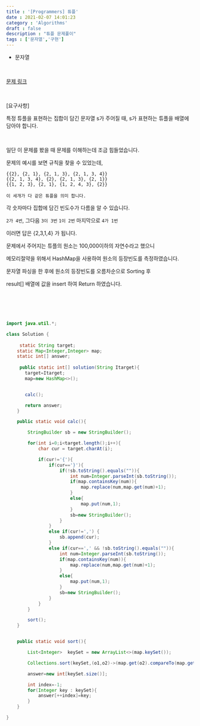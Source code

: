 ```yaml
---
title : '[Programmers] 튜플'
date : 2021-02-07 14:01:23
category : 'Algorithms'
draft : false
description : "튜플 문제풀이"
tags : ['문자열','구현']
---
```


* 문자열


<br/>


[문제 링크](https://programmers.co.kr/learn/courses/30/lessons/64065)

<br/>

[요구사항]

특정 튜플을 표현하는 집합이 담긴 문자열 s가 주어질 때, s가 표현하는 튜플을 배열에 담아야 합니다.


<br/>

일단 이 문제를 봤을 때 문제를 이해하는데 조금 힘들었습니다.

문제의 예시를 보면 규칙을 찾을 수 있었는데,

```
{{2}, {2, 1}, {2, 1, 3}, {2, 1, 3, 4}}
{{2, 1, 3, 4}, {2}, {2, 1, 3}, {2, 1}}
{{1, 2, 3}, {2, 1}, {1, 2, 4, 3}, {2}}

이 세개가 다 같은 튜플을 의미 합니다.

```

각 숫자마다 집합에 담긴 빈도수가 다름을 알 수 있습니다.

`2가 4번`, 그다음 `3이 3번` `1이 2번` 마지막으로 `4가 1번`

이러면 답은 {2,3,1,4} 가 됩니다.


문제에서 주어지는 튜플의 원소는 100,000이하의 자연수라고 했으니 

메모리절약을 위해서 HashMap을 사용하여 원소의 등장빈도를 측정하였습니다.

문자열 파싱을 한 후에 원소의 등장빈도를 오름차순으로 Sorting 후

result[] 배열에 값을 insert 하여 Return 하였습니다.


<br/> <br/>

```java


import java.util.*;

class Solution {
    
     static String target;
    static Map<Integer,Integer> map;
    static int[] answer;
    
     public static int[] solution(String Itarget){
       target=Itarget;
       map=new HashMap<>();


       calc();

       return answer;
    }

    public static void calc(){

        StringBuilder sb = new StringBuilder();

        for(int i=0;i<target.length();i++){
            char cur = target.charAt(i);

            if(cur!='{'){
                if(cur=='}'){
                    if(!sb.toString().equals("")){
                        int num=Integer.parseInt(sb.toString());
                        if(map.containsKey(num)){
                            map.replace(num,map.get(num)+1);
                        }
                        else{
                            map.put(num,1);
                        }
                        sb=new StringBuilder();
                    }
                }
                else if(cur!=',') {
                    sb.append(cur);
                }
                else if(cur==',' && !sb.toString().equals("")){
                    int num=Integer.parseInt(sb.toString());
                    if(map.containsKey(num)){
                        map.replace(num,map.get(num)+1);
                    }
                    else{
                        map.put(num,1);
                    }
                    sb=new StringBuilder();
                }
            }
        }

        sort();
    }


    public static void sort(){

        List<Integer>  keySet = new ArrayList<>(map.keySet());

        Collections.sort(keySet,(o1,o2)->(map.get(o2).compareTo(map.get(o1))));

        answer=new int[keySet.size()];

        int index=-1;
        for(Integer key : keySet){
            answer[++index]=key;
        }
    }

}


```